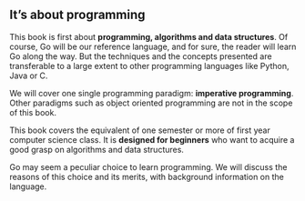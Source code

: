 ## It’s about programming

This book is first about **programming, algorithms and data structures**. Of course, Go will be our reference language, and for sure, the reader will learn Go along the way. But the techniques and the concepts presented are transferable to a large extent to other programming languages like Python, Java or C.

We will cover one single programming paradigm: **imperative programming**. Other paradigms such as object oriented programming are not in the scope of this book.

This book covers the equivalent of one semester or more of first year computer science class. It is **designed for beginners** who want to acquire a good grasp on algorithms and data structures.

Go may seem a peculiar choice to learn programming. We will discuss the reasons of this choice and its merits, with background information on the language.
